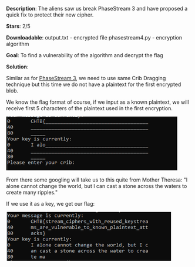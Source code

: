 **Description**: The aliens saw us break PhaseStream 3 and have proposed a quick fix to protect their new cipher.

**Stars**: 2/5

**Downloadable**:
output.txt - encrypted file
phasestream4.py - encryption algorithm

**Goal**: To find a vulnerability of the algorithm and decrypt the flag

**Solution**: 

Similar as for [PhaseStream 3](), we need to use same Crib Dragging technique but this time we do not have a plaintext for the first encrypted blob.

We know the flag format of course, if we input as a known plaintext, we will receive first 5 characters of the plaintext used in the first encryption.

![Crib dragging](writeup/cribdragging.png)

From there some googling will take us to this quite from Mother Theresa: "I alone cannot change the world, but I can cast a stone across the waters to create many ripples."

If we use it as a key, we get our flag:

![Crib dragging full](writeup/cribdragging2.png)